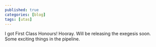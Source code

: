```yaml
---
published: true
categories: [blog]
tags: [utas]
---
```


I got First Class Honours! Hooray. Will be releasing the exegesis soon. Some exciting things in the pipeline.

<script  src="https://players.yumpu.com/hub.js"> </script><div id="yumpuMagazineContainer" style="width:940px; height:1329px;"> </div>
<script>
var myYumpu = new Yumpu();
myYumpu.create_player("#yumpuMagazineContainer", "", { lang:"en", embed_id:"jrEgkGehoJKv7QiD", embedded:true } );
</script>